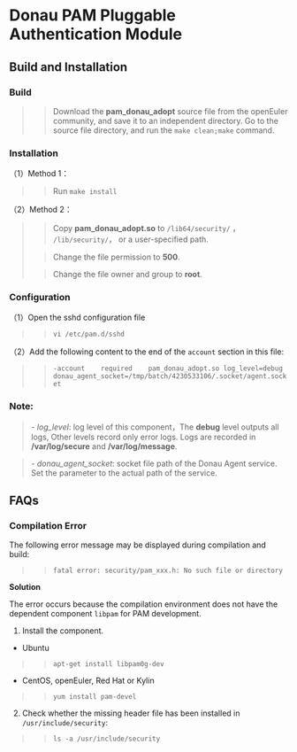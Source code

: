 # Donau PAM Pluggable Authentication Module

## Build and Installation

### Build

>>Download the **pam_donau_adopt** source file from the openEuler community, and save it to an independent directory. 
>>Go to the source file directory, and run the `make clean;make` command.

### Installation

（1）Method 1：
>>Run `make install`

（2）Method 2：
>>Copy **pam_donau_adopt.so** to `/lib64/security/` ， `/lib/security/`， or a user-specified path.
>
>>Change the file permission to **500**.
>
>>Change the file owner and group to **root**.

### Configuration

（1）Open the sshd configuration file
>> `vi /etc/pam.d/sshd`

（2）Add the following content to the end of the `account` section in this file:
>> `-account    required    pam_donau_adopt.so log_level=debug donau_agent_socket=/tmp/batch/4230533106/.socket/agent.socket`

### Note:
>*- log_level*: log level of this component，The **debug** level outputs all logs, Other levels record only error logs.
> Logs are recorded in **/var/log/secure** and **/var/log/message**.

>*- donau_agent_socket*: socket file path of the Donau Agent service. Set the parameter to the actual path of the service.

## FAQs

### Compilation Error

The following error message may be displayed during compilation and build:
>> `fatal error: security/pam_xxx.h: No such file or directory`

__Solution__

The error occurs because the compilation environment does not have the dependent component  `libpam` for PAM development.

1. Install the component.

- Ubuntu

>> `apt-get install libpam0g-dev`

- CentOS, openEuler, Red Hat or Kylin

>> `yum install pam-devel`

2. Check whether the missing header file has been installed in `/usr/include/security`:

>> `ls -a /usr/include/security`